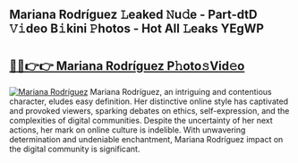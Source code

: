 ## Mariana Rodríguez 𝙻eaked 𝙽u𝚍e - Part-dtD 𝚅𝚒deo B𝚒kini 𝙿hotos - Hot All 𝙻eaks YEgWP

# <h2><a href="http://ld6ppx.urlbe.top/?page=Mariana+Rodr%c3%adguez">🔗🔗👉👉 Mariana Rodríguez P𝚑oto𝚜Vid𝚎o</a></h2>

[![Mariana Rodríguez](https://i.imgur.com/eBuTRDB.gif)](http://ld6ppx.urlbe.top/?page=Mariana+Rodr%c3%adguez)
Mariana Rodríguez, an intriguing and contentious character, eludes easy definition. Her distinctive online style has captivated and provoked viewers, sparking debates on ethics, self-expression, and the complexities of digital communities. Despite the uncertainty of her next actions, her mark on online culture is indelible. With unwavering determination and undeniable enchantment, Mariana Rodríguez impact on the digital community is significant.
